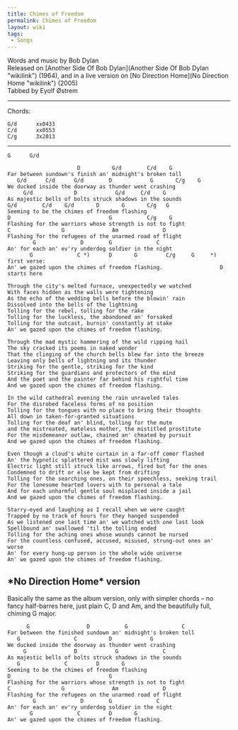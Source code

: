 ```yaml
---
title: Chimes of Freedom
permalink: Chimes of Freedom
layout: wiki
tags:
 - Songs
---
```


Words and music by Bob Dylan  
Released on [Another Side Of Bob
Dylan](Another Side Of Bob Dylan "wikilink") (1964), and in a live
version on [No Direction Home](No Direction Home "wikilink") (2005)  
Tabbed by Eyolf Østrem

* * * * *

Chords:

    G/d      xx0433
    C/d      xx0553
    C/g      3x2013

* * * * *

    G      G/d

                          D          G/d        C/d    G
    Far between sundown's finish an' midnight's broken toll
       G/d      C/d      G/d        D            G       C/g    G
    We ducked inside the doorway as thunder went crashing
         G/d             D            G/d     C/d    G
    As majestic bells of bolts struck shadows in the sounds
    G/d        C/d    G/d       D       G       C/g   G
    Seeming to be the chimes of freedom flashing
    D                               G           C/g    G
    Flashing for the warriors whose strength is not to fight
    C                G               Am              D
    Flashing for the refugees of the unarmed road of flight
            G              D        G              C
    An' for each an' ev'ry underdog soldier in the night
           G              C *)      D       G         C/g     G     *) first verse:
    An' we gazed upon the chimes of freedom flashing.                  D starts here

    Through the city's melted furnace, unexpectedly we watched
    With faces hidden as the walls were tightening
    As the echo of the wedding bells before the blowin' rain
    Dissolved into the bells of the lightning
    Tolling for the rebel, tolling for the rake
    Tolling for the luckless, the abandoned an' forsaked
    Tolling for the outcast, burnin' constantly at stake
    An' we gazed upon the chimes of freedom flashing.

    Through the mad mystic hammering of the wild ripping hail
    The sky cracked its poems in naked wonder
    That the clinging of the church bells blew far into the breeze
    Leaving only bells of lightning and its thunder
    Striking for the gentle, striking for the kind
    Striking for the guardians and protectors of the mind
    And the poet and the painter far behind his rightful time
    And we gazed upon the chimes of freedom flashing.

    In the wild cathedral evening the rain unraveled tales
    For the disrobed faceless forms of no position
    Tolling for the tongues with no place to bring their thoughts
    All down in taken-for-granted situations
    Tolling for the deaf an' blind, tolling for the mute
    and the mistreated, mateless mother, the mistitled prostitute
    For the misdemeanor outlaw, chained an' cheated by pursuit
    And we gazed upon the chimes of freedom flashing.

    Even though a cloud's white curtain in a far-off comer flashed
    An' the hypnotic splattered mist was slowly lifting
    Electric light still struck like arrows, fired but for the ones
    Condemned to drift or else be kept from drifting
    Tolling for the searching ones, on their speechless, seeking trail
    For the lonesome hearted lovers with to personal a tale
    And for each unharmful gentle soul misplaced inside a jail
    And we gazed upon the chimes of freedom flashing.

    Starry-eyed and laughing as I recall when we were caught
    Trapped by no track of hours for they hanged suspended
    As we listened one last time an' we watched with one last look
    Spellbound an' swallowed 'til the tolling ended
    Tolling for the aching ones whose wounds cannot be nursed
    For the countless confused, accused, misused, strung-out ones an' worse
    An' for every hung-up person in the whole wide universe
    An' we gazed upon the chimes of freedom flashing.

<h2 class="songversion">
*No Direction Home* version

</h2>
Basically the same as the album version, only with simpler chords – no
fancy half-barres here, just plain C, D and Am, and the beautifully
full, chiming G major.

          G                  D           G                 C
    Far between the finished sundown an' midnight's broken toll
       G                 C          D            G
    We ducked inside the doorway as thunder went crashing
         G               D            G              C
    As majestic bells of bolts struck shadows in the sounds
       G              C         D       G
    Seeming to be the chimes of freedom flashing
    D                               G
    Flashing for the warriors whose strength is not to fight
    C                G               Am              D
    Flashing for the refugees on the unarmed road of flight
            G              D        G              C
    An' for each an' ev'ry underdog soldier in the night
           G              C         D       G
    An' we gazed upon the chimes of freedom flashing.
